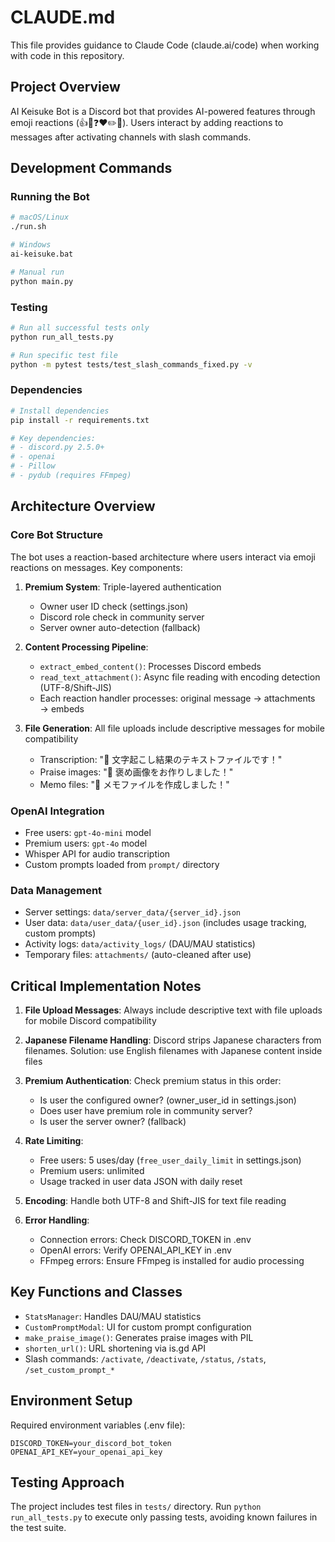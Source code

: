 # CLAUDE.md

This file provides guidance to Claude Code (claude.ai/code) when working with code in this repository.

## Project Overview

AI Keisuke Bot is a Discord bot that provides AI-powered features through emoji reactions (👍🎤❓❤️✏️📝). Users interact by adding reactions to messages after activating channels with slash commands.

## Development Commands

### Running the Bot
```bash
# macOS/Linux
./run.sh

# Windows
ai-keisuke.bat

# Manual run
python main.py
```

### Testing
```bash
# Run all successful tests only
python run_all_tests.py

# Run specific test file
python -m pytest tests/test_slash_commands_fixed.py -v
```

### Dependencies
```bash
# Install dependencies
pip install -r requirements.txt

# Key dependencies:
# - discord.py 2.5.0+
# - openai
# - Pillow
# - pydub (requires FFmpeg)
```

## Architecture Overview

### Core Bot Structure
The bot uses a reaction-based architecture where users interact via emoji reactions on messages. Key components:

1. **Premium System**: Triple-layered authentication
   - Owner user ID check (settings.json)
   - Discord role check in community server
   - Server owner auto-detection (fallback)

2. **Content Processing Pipeline**:
   - `extract_embed_content()`: Processes Discord embeds
   - `read_text_attachment()`: Async file reading with encoding detection (UTF-8/Shift-JIS)
   - Each reaction handler processes: original message → attachments → embeds

3. **File Generation**: All file uploads include descriptive messages for mobile compatibility
   - Transcription: "📄 文字起こし結果のテキストファイルです！"
   - Praise images: "🎉 褒め画像をお作りしました！"
   - Memo files: "📝 メモファイルを作成しました！"

### OpenAI Integration
- Free users: `gpt-4o-mini` model
- Premium users: `gpt-4o` model
- Whisper API for audio transcription
- Custom prompts loaded from `prompt/` directory

### Data Management
- Server settings: `data/server_data/{server_id}.json`
- User data: `data/user_data/{user_id}.json` (includes usage tracking, custom prompts)
- Activity logs: `data/activity_logs/` (DAU/MAU statistics)
- Temporary files: `attachments/` (auto-cleaned after use)

## Critical Implementation Notes

1. **File Upload Messages**: Always include descriptive text with file uploads for mobile Discord compatibility

2. **Japanese Filename Handling**: Discord strips Japanese characters from filenames. Solution: use English filenames with Japanese content inside files

3. **Premium Authentication**: Check premium status in this order:
   - Is user the configured owner? (owner_user_id in settings.json)
   - Does user have premium role in community server?
   - Is user the server owner? (fallback)

4. **Rate Limiting**: 
   - Free users: 5 uses/day (`free_user_daily_limit` in settings.json)
   - Premium users: unlimited
   - Usage tracked in user data JSON with daily reset

5. **Encoding**: Handle both UTF-8 and Shift-JIS for text file reading

6. **Error Handling**: 
   - Connection errors: Check DISCORD_TOKEN in .env
   - OpenAI errors: Verify OPENAI_API_KEY in .env
   - FFmpeg errors: Ensure FFmpeg is installed for audio processing

## Key Functions and Classes

- `StatsManager`: Handles DAU/MAU statistics
- `CustomPromptModal`: UI for custom prompt configuration
- `make_praise_image()`: Generates praise images with PIL
- `shorten_url()`: URL shortening via is.gd API
- Slash commands: `/activate`, `/deactivate`, `/status`, `/stats`, `/set_custom_prompt_*`

## Environment Setup

Required environment variables (.env file):
```
DISCORD_TOKEN=your_discord_bot_token
OPENAI_API_KEY=your_openai_api_key
```

## Testing Approach

The project includes test files in `tests/` directory. Run `python run_all_tests.py` to execute only passing tests, avoiding known failures in the test suite.